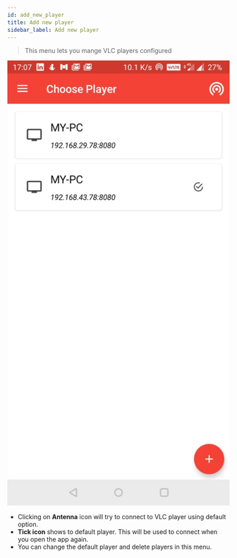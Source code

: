 ```yaml
---
id: add_new_player
title: Add new player
sidebar_label: Add new player
---
```


> This menu lets you mange VLC players configured

<div class="row">
  <div class="col">
    <img src="assets/tutorial/choose_player.jpeg" alt="Add new player"></img>
  </div>
  <div class="col">
    <ul>
      <li>Clicking on <b>Antenna</b> icon will try to connect to VLC player using default option.</li>
      <li><b>Tick icon</b> shows to default player. This will be used to connect when you open the app again.</li>
      <li>You can change the default player and delete players in this menu.</li>
    </ul>
  </div>
</div>
